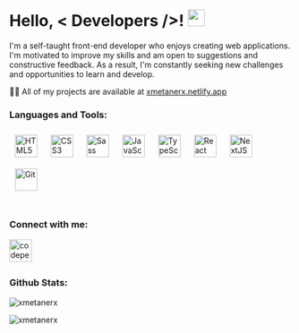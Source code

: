 <h1> Hello, < Developers />! <img src = "https://raw.githubusercontent.com/MartinHeinz/MartinHeinz/master/wave.gif" width=30px> </h1>
<p>I'm a self-taught front-end developer who enjoys creating web applications. I'm motivated to improve my skills and am open to suggestions and constructive feedback. As a result, I'm constantly seeking new challenges and opportunities to learn and develop.</p>

👨‍💻 All of my projects are available at [xmetanerx.netlify.app](https://xmetanerx.netlify.app)

<h3 align="left">Languages and Tools:</h3>
<div align="left">
<a href="https://developer.mozilla.org/en-US/docs/Web/HTML" target="_blank"><img style="margin: 10px" src="https://profilinator.rishav.dev/skills-assets/html5-original-wordmark.svg" alt="HTML5" height="40" /></a>  
<a href="https://developer.mozilla.org/en-US/docs/Web/CSS" target="_blank"><img style="margin: 10px" src="https://profilinator.rishav.dev/skills-assets/css3-original-wordmark.svg" alt="CSS3" height="40" /></a>
<a href="https://sass-lang.com/" target="_blank"><img style="margin: 10px" src="https://profilinator.rishav.dev/skills-assets/sass-original.svg" alt="Sass" height="40" /></a>  
<a href="https://www.javascript.com/" target="_blank"><img style="margin: 10px" src="https://profilinator.rishav.dev/skills-assets/javascript-original.svg" alt="JavaScript" height="40" /></a>  
<a href="https://www.typescriptlang.org/" target="_blank"><img style="margin: 10px" src="https://profilinator.rishav.dev/skills-assets/typescript-original.svg" alt="TypeScript" height="40" /></a>  
<a href="https://reactjs.org/" target="_blank"><img style="margin: 10px" src="https://profilinator.rishav.dev/skills-assets/react-original-wordmark.svg" alt="React" height="40" /></a>
<a href="https://nextjs.org/" target="_blank"><img style="margin: 10px" src="https://profilinator.rishav.dev/skills-assets/nextjs.png" alt="NextJS" height="40" /></a>
<a href="https://github.com/" target="_blank"><img style="margin: 10px" src="https://profilinator.rishav.dev/skills-assets/git-scm-icon.svg" alt="Git" height="40" /></a> 
</div>
<br />

<h3 align="left">Connect with me:</h3>
<p align="left">
<a href="https://codepen.com/xMetaneRx" target="_blank">
<img src=https://img.shields.io/badge/codepen-%23131417.svg?&style=for-the-badge&logo=codepen&logoColor=white alt=codepen style="margin-bottom: 5px;" height="40" />
</a>  
</p>

<h3 align="left">Github Stats:</h3>
<p><img align="center" src="https://github-readme-stats.vercel.app/api/top-langs?username=xmetanerx&show_icons=true&locale=en&layout=compact" alt="xmetanerx" /></p>
<p><img align="center" src="https://github-readme-streak-stats.herokuapp.com/?user=xmetanerx&" alt="xmetanerx" /></p>
